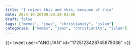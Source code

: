 ```yaml
---
title: "I reject this and this, because of this"
date: 2024-10-26T00:20:24-03:00
draft: false
tags: ["memes", "jews", "christianity", "islam"]
categories: ["memes", "jews", "christianity", "islam"]
---
```


{{< tweet user="ANGL1AN" id="1725123428745675036" >}}

